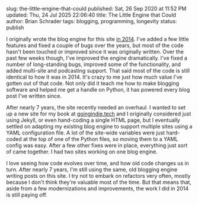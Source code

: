 slug: the-little-engine-that-could
published: Sat, 26 Sep 2020 at 11:52 PM
updated: Thu, 24 Jul 2025 22:06:40 
title: The Little Engine that Could
author: Brian Schrader
tags: blogging, programming, longevity
status: publish

I originally wrote the blog engine for this site [in 2014][2]. I've added a few little features and fixed a couple of bugs over the years, but most of the code hasn't been touched or improved since it was originally written. Over the past few weeks though, I've improved the engine dramatically. I've fixed a number of  long-standing bugs, improved some of the functionality, and added multi-site and podcasting support. That said most of the code is still identical to how it was in 2014. It's crazy to me just how much value I've gotten out of that code. Not only did it teach me how to make blogging software and helped me get a handle on Python, it has powered every blog post I've written since.

After nearly 7 years, the site recently needed an overhaul. I wanted to set up a new site for my book at [goingindie.tech][1] and I originally considered just using Jekyll, or even hand-coding a single HTML page, but I eventually settled on adapting my existing blog engine to support multiple sites using a YAML configuration file. A lot of the site-wide variables were just hard-coded at the top of one of the Python files, so moving them to a YAML config was easy. After a few other fixes were in place, everything just sort of came together. I had two sites working on one blog engine.

I love seeing how code evolves over time, and how old code changes us in turn. After nearly 7 years, I'm still using the same, old blogging engine writing posts on this site. I try not to embark on refactors very often, mostly because I don't think they're valuable most of the time. But that means that, aside from a few modernizations and improvements, the work I did in 2014 is still paying off.


[1]: https://goingindie.tech
[2]: /archive/the-new-new-cms/
